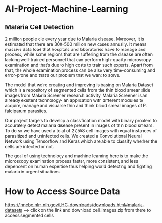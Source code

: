 # AI-Project-Machine-Learning

## Malaria Cell Detection

2 million people die every year due to Malaria disease. Moreover, it is estimated that there are 300-500 million new cases annually. It means massive data load that hospitals and laboratories have to manage and process, while some regions that are suffering from the disease are often lacking well-trained personnel that can perform high-quality microscopy examination and that’s due to high costs to train such experts. Apart from that, the whole examination process can be also very time-consuming and error-prone and that’s our problem that we want to solve.

The model that we’re creating and improving is basing on Malaria Dataset which is a repository of segmented cells from the thin blood smear slide images from Malaria Screener research activity. Malaria Screener is an already existent technology- an application with different modules to acquire, manage and visualise thin and think blood smear images of P. falciparum parasites.

Our project targets to develop a classification model with binary problem to accurately detect malaria disease present in images of thin blood smears. To do so we have used a total of 27,558 cell images with equal instances of parasitized and uninfected cells. We created a Convolutional Neural Network using Tensorflow and Keras which are able to classify whether the cells are infected or not.

The goal of using technology and machine learning here is to make the microscopy examination process faster, more consistent, and less dependent on human expertise thus helping world detecting and fighting malaria in urgent situations.

# How to Access Source Data
https://lhncbc.nlm.nih.gov/LHC-downloads/downloads.html#malaria-datasets --> click on the link and download cell_images.zip from there to access segmented cells
